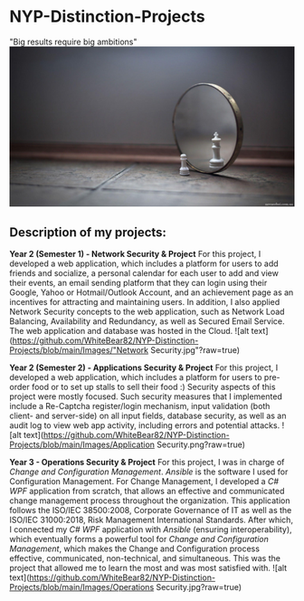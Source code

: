 # NYP-Distinction-Projects

"Big results require big ambitions"
![alt text](https://github.com/WhiteBear82/NYP-Distinction-Projects/blob/main/Images/Distinction.jpg?raw=true)

## Description of my projects:

**Year 2 (Semester 1) - Network Security & Project**
For this project, I developed a web application, which includes a platform for users to add friends and socialize, a personal calendar for each user to add and view their events, an email sending platform that they can login using their Google, Yahoo or Hotmail/Outlook Account, and an achievement page as an incentives for attracting and maintaining users.
In addition, I also applied Network Security concepts to the web application, such as Network Load Balancing, Availability and Redundancy, as well as Secured Email Service.
The web application and database was hosted in the Cloud.
![alt text](https://github.com/WhiteBear82/NYP-Distinction-Projects/blob/main/Images/"Network Security.jpg"?raw=true)

**Year 2 (Semester 2) - Applications Security & Project**
For this project, I developed a web application, which includes a platform for users to pre-order food or to set up stalls to sell their food :)
Security aspects of this project were mostly focused. Such security measures that I implemented include a Re-Captcha register/login mechanism, input validation (both client- and server-side) on all input fields, database security, as well as an audit log to view web app activity, including errors and potential attacks.
![alt text](https://github.com/WhiteBear82/NYP-Distinction-Projects/blob/main/Images/Application Security.png?raw=true)

**Year 3 - Operations Security & Project**
For this project, I was in charge of _Change and Configuration Management_.
_Ansible_ is the software I used for Configuration Management. For Change Management, I developed a _C# WPF_ application from scratch, that allows an effective and communicated change management process throughout the organization. This application follows the ISO/IEC 38500:2008, Corporate Governance of IT as well as the ISO/IEC 31000:2018, Risk Management International Standards.
After which, I connected my _C# WPF_ application with _Ansible_ (ensuring interoperability), which eventually forms a powerful tool for _Change and Configuration Management_, which makes the Change and Configuration process effective, communicated, non-technical, and simultaneous.
This was the project that allowed me to learn the most and was most satisfied with.
![alt text](https://github.com/WhiteBear82/NYP-Distinction-Projects/blob/main/Images/Operations Security.jpg?raw=true)
